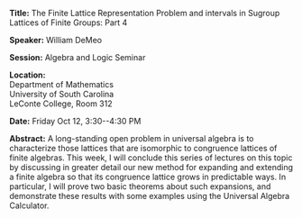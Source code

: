 **Title:** The Finite Lattice Representation Problem and intervals in Sugroup
  Lattices of Finite Groups: Part 4

**Speaker:** William DeMeo

**Session:** Algebra and Logic Seminar

**Location:**  
Department of Mathematics  
University of South Carolina  
LeConte College, Room 312

**Date:** Friday Oct 12, 3:30--4:30 PM

**Abstract:**
A long-standing open problem in universal algebra is to characterize those
lattices that are isomorphic to congruence lattices of finite algebras. This
week, I will conclude this series of lectures on this topic by discussing in
greater detail our new method for expanding and extending a finite algebra so
that its congruence lattice grows in predictable ways. In particular, I will
prove two basic theorems about such expansions, and demonstrate these results
with some examples using the Universal Algebra Calculator.

